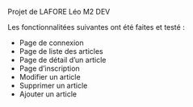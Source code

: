 Projet de LAFORE Léo M2 DEV

Les fonctionnalitées suivantes ont été faites et testé : 
 - Page de connexion
 - Page de liste des articles
 - Page de détail d’un article
 - Page d’inscription
 - Modifier un article
 - Supprimer un article
 - Ajouter un article
